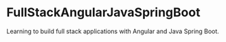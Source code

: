 # FullStackAngularJavaSpringBoot
Learning to build full stack applications with Angular and Java Spring Boot.
